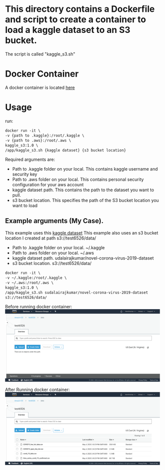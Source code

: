 # This directory contains a Dockerfile and script to create a container to load a kaggle dataset to an S3 bucket. 

The script is called "kaggle_s3.sh"
# Docker Container
A docker container is located [here](https://hub.docker.com/repository/docker/tbenthomas/kaggle_s3)
# Usage
run: 
```
docker run -it \
-v {path to .kaggle}:/root/.kaggle \
-v {path to .aws}:/root/.aws \
kaggle_s3:1.0 \
/app/kaggle_s3.sh {kaggle dataset} {s3 bucket location}
```

Required arguments are:
- Path to .kaggle folder on your local. This contains kaggle username and security key
- Path to .aws folder on your local. This contains personal security configuration for your aws account
- kaggle dataset path. This contains the path to the dataset you want to pull.
- s3 bucket location. This specifies the path of the S3 bucket location you want to load

## Example arguments (My Case).
This example uses this [kaggle dataset](https://www.kaggle.com/sudalairajkumar/novel-corona-virus-2019-dataset) 
This example also uses an s3 bucket location I created at path s3://test6526/data/

- Path to .kaggle folder on your local. ~/.kaggle
- Path to .aws folder on your local. ~/.aws
- kaggle dataset path. udalairajkumar/novel-corona-virus-2019-dataset
- s3 bucket location. s3://test6526/data/

```
docker run -it \
-v ~/.kaggle:/root/.kaggle \
-v ~/.aws:/root/.aws \
kaggle_s3:1.0 \
/app/kaggle_s3.sh sudalairajkumar/novel-corona-virus-2019-dataset s3://test6526/data/

```

Before running docker container:
![image](screenshots/before_load.png)

After Running docker container:
![image](screenshots/after_load.png)
